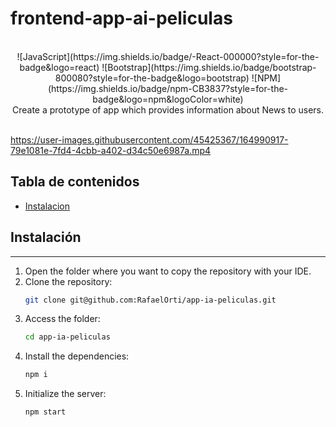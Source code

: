 # frontend-app-ai-peliculas

<div align="center">
<br/>
![JavaScript](https://img.shields.io/badge/-React-000000?style=for-the-badge&logo=react)
![Bootstrap](https://img.shields.io/badge/bootstrap-800080?style=for-the-badge&logo=bootstrap)
![NPM](https://img.shields.io/badge/npm-CB3837?style=for-the-badge&logo=npm&logoColor=white)


<br/>
Create a prototype of app which provides information about News to users.
</div>
<br/>


https://user-images.githubusercontent.com/45425367/164990917-79e1081e-7fd4-4cbb-a402-d34c50e6987a.mp4

## Tabla de contenidos
* [Instalacion](#Instalación)<br>
<!-- * [Uso de la API](#Uso-de-la-API)<br>
* [Esquema de la base de datos](#Esquema-de-la-base-de-datos)<br>
* [Endpoints](#Endpoints)<br> -->

   
## Instalación
***

1. Open the folder where you want to copy the repository with your IDE.
2. Clone the repository:
    ```bash
    git clone git@github.com:RafaelOrti/app-ia-peliculas.git
    ```
3. Access the folder:
    ```bash
    cd app-ia-peliculas
    ```
4. Install the dependencies:
    ```bash
    npm i
    ```
5. Initialize the server:
    ```bash
    npm start
    ```





